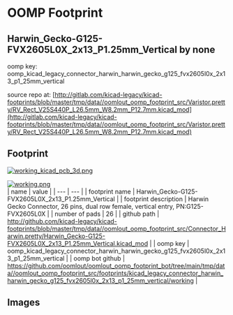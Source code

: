 # OOMP Footprint  
## Harwin_Gecko-G125-FVX2605L0X_2x13_P1.25mm_Vertical  by none  
  
oomp key: oomp_kicad_legacy_connector_harwin_harwin_gecko_g125_fvx2605l0x_2x13_p1_25mm_vertical  
  
source repo at: [http://gitlab.com/kicad-legacy/kicad-footprints/blob/master/tmp/data//oomlout_oomp_footprint_src/Varistor.pretty/RV_Rect_V25S440P_L26.5mm_W8.2mm_P12.7mm.kicad_mod](http://gitlab.com/kicad-legacy/kicad-footprints/blob/master/tmp/data//oomlout_oomp_footprint_src/Varistor.pretty/RV_Rect_V25S440P_L26.5mm_W8.2mm_P12.7mm.kicad_mod)  
## Footprint  
  
[![working_kicad_pcb_3d.png](working_kicad_pcb_3d_600.png)](working_kicad_pcb_3d.png)  
  
[![working.png](working_600.png)](working.png)  
| name | value | 
| --- | --- | 
| footprint name | Harwin_Gecko-G125-FVX2605L0X_2x13_P1.25mm_Vertical | 
| footprint description | Harwin Gecko Connector, 26 pins, dual row female, vertical entry, PN:G125-FVX2605L0X | 
| number of pads | 26 | 
| github path | http://github.com/kicad-legacy/kicad-footprints/blob/master/tmp/data//oomlout_oomp_footprint_src/Connector_Harwin.pretty/Harwin_Gecko-G125-FVX2605L0X_2x13_P1.25mm_Vertical.kicad_mod | 
| oomp key | oomp_kicad_legacy_connector_harwin_harwin_gecko_g125_fvx2605l0x_2x13_p1_25mm_vertical | 
| oomp bot github | https://github.com/oomlout/oomlout_oomp_footprint_bot/tree/main/tmp/data//oomlout_oomp_footprint_src/footprints/kicad_legacy_connector_harwin_harwin_gecko_g125_fvx2605l0x_2x13_p1_25mm_vertical/working | 
## Images  
